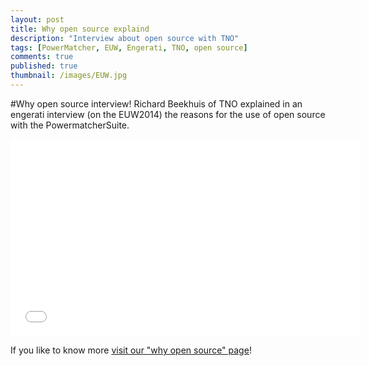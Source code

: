 ```yaml
---
layout: post
title: Why open source explaind
description: "Interview about open source with TNO"
tags: [PowerMatcher, EUW, Engerati, TNO, open source]
comments: true
published: true
thumbnail: /images/EUW.jpg
---
```


#Why open source interview!
Richard Beekhuis of TNO explained in an engerati interview (on the EUW2014) the reasons for the use of open source with the PowermatcherSuite.

<iframe width="560" height="315" src="//www.youtube.com/embed/xV2zH8RLprU?list=PLqAbdlDgooc1TdKUw9Zi0UPTaNi7z46Lo" frameborder="0" allowfullscreen></iframe>

If you like to know more [visit our "why open source" page](http://flexiblepower.github.io/why/opensource/)!

